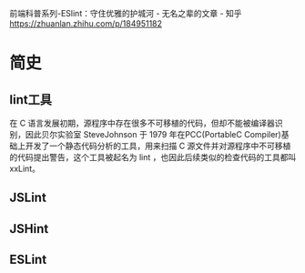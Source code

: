 前端科普系列-ESlint：守住优雅的护城河 - 无名之辈的文章 - 知乎 https://zhuanlan.zhihu.com/p/184951182

# 简史



## lint工具

在 C 语言发展初期，源程序中存在很多不可移植的代码，但却不能被编译器识别，因此贝尔实验室 SteveJohnson 于 1979 年在PCC(PortableC Compiler)基础上开发了一个静态代码分析的工具，用来扫描 C 源文件并对源程序中不可移植的代码提出警告，这个工具被起名为 lint ，也因此后续类似的检查代码的工具都叫 xxLint。



## JSLint





## JSHint





## ESLint

